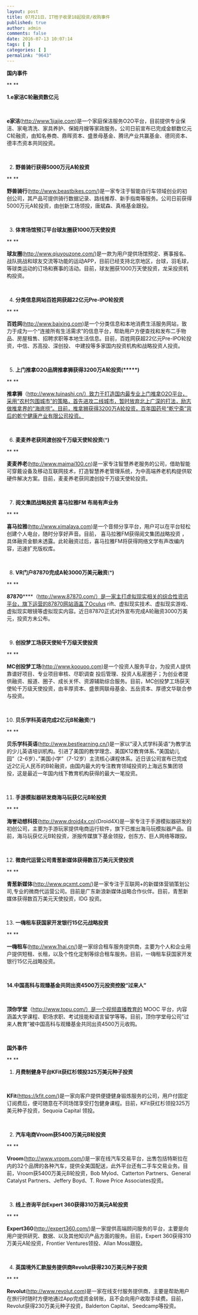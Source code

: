 ```yaml
---
layout: post
title: 07月21日，IT桔子收录18起投资/收购事件
published: true
author: admin
comments: false
date: 2016-07-13 10:07:14
tags: [ ]
categories: [ ]
permalink: "9643"
---
```

**国内事件**

** **

**1.e家洁C轮融资数亿元**

&nbsp;

**e家洁**(http://www.1jiajie.com)是一个家庭保洁服务O2O平台，目前提供专业保洁、家电清洗、家具养护、保姆月嫂等家政服务。公司日前宣布已完成金额数亿元C轮融资，由知名券商、鼎晖资本、盛景母基金、腾讯产业共赢基金、德同资本、德丰杰资本共同投资。

&nbsp;

2. **野兽骑行获得5000万元A轮投资**

** **

**野兽骑行**(http://www.beastbikes.com/)是一家专注于智能自行车领域创业的初创公司，其产品可提供骑行数据记录、路线推荐、新手指南等服务。公司日前获得5000万元A轮投资，由创新工场领投，唐斌森、真格基金跟投。

&nbsp;

3. **体育场馆预订平台球友圈获1000万天使投资**

** **

**球友圈**(http://www.qiuyouzone.com/)是一款为用户提供场馆预定、赛事报名、战队挑战和球友交流等功能的运动APP，目前已经支持北京地区，台球，羽毛球，等球类运动的订场和赛事的活动。目前，球友圈获1000万天使投资，龙采投资机构投资。

&nbsp;

4. **分类信息网站百姓网获超22亿元Pre-IPO轮投资**

** **

**百姓网**(http://www.baixing.com)是一个分类信息和本地消费生活服务网站，致力于成为一个“连接所有生活需求”的信息平台，帮助用户方便查找和发布二手物品、房屋租售、招聘求职等本地生活信息。目前，百姓网获超22亿元Pre-IPO轮投资，中信、苏高投、深创投、 中建投等多家国内投资机构和战略投资人投资。

&nbsp;

5. **上门推拿O2O品牌推拿狮获得3200万A轮投资(\*****)**

** **

**推拿狮**（http://www.tuinashi.cn/）致力于打造国内最专业上门推拿O2O平台，采用“农村包围城市”的策略，首先进攻二线城市，暂时放弃北上广深的打法，励志做推拿界的“海底捞”。目前，推拿狮获得3200万A轮投资，百年国药号“乾宁斋”背后的乾宁健康产业有限公司投资。

&nbsp;

6. **麦麦养老获同渡创投千万级天使轮投资**(\*****)****

** **

**麦麦养老**(http://www.maimai100.cn)是一家专注智慧养老服务的公司，借助智能可穿戴设备及移动互联网技术，打造智慧养老管理系统，为中高端养老机构提供软硬件解决方案。目前，麦麦养老获同渡创投千万级天使轮投资。

&nbsp;

7. **阅文集团战略投资 喜马拉雅FM 布局有声业务**

** **

**喜马拉雅**(http://www.ximalaya.com)是一个音频分享平台，用户可以在平台轻松创建个人电台，随时分享好声音。目前， 喜马拉雅FM获得阅文集团战略投资 ，具体融资金额未透露。此轮融资过后，喜马拉雅FM将获得网络文学有声改编内容，迅速扩充版权库。

&nbsp;

8. **VR门户87870完成A轮3000万美元融资**(\*****)****

** **

**87870******（http://www.87870.com/）是一家主打虚拟现实相关的综合性资讯平台，旗下运营的87870网站涵盖了Oculus rift、虚拟现实技术、虚拟现实游戏、虚拟现实眼镜等虚拟现实内容。近日87870正式对外宣布完成A轮融资3000万美元，投资方未公布。

&nbsp;

9. **创投梦工场获天使轮千万级天使投资**

** **

**MC创投梦工场**(http://www.koouoo.com)是一个投资人服务平台，为投资人提供靠谱好项目、专业项目审核、尽职调查 投后管理、投资人私密圈子；为创业者提供融资、报道、圈子、成长关怀、资源辅助综合服务。目前，MC创投梦工场获天使轮千万级天使投资，由丰厚资本、盛景网联母基金、五岳资本、厚德文华联合参与投资。

&nbsp;

10. **贝乐学科英语完成2亿元B轮融资**(\*****)****

** **

**贝乐学科英语**(http://www.bestlearning.cn/)是一家以&#8221;浸入式学科英语&#8221;为教学法的少儿英语培训机构。引进了美国的教学理念、美国K12教育体系、&#8221;美国幼儿园&#8221;（2-6岁）、&#8221;美国小学&#8221;（7-12岁）主流核心课程体系。近日该公司宣布已完成近2亿元人民币的B轮融资，由国内最大的专注教育领域投资的上海远东集团领投，这是最近一年国内线下教育机构获得的最大一笔投资。

&nbsp;

11. **手游模拟器研发商海马玩获亿元B轮投资**

** **

**海誉动想科技**(http://www.droid4x.cn)(Droid4X)是一家专注于手游模拟器研发的初创公司，主要为手游玩家提供电商运行软件，旗下已推出海马玩模拟器产品。目前，海马玩获亿元B轮投资，浙报传媒旗下基金领投，创东方、巨人网络等跟投。

&nbsp;

12. **微商代运营公司青葱新媒体获得数百万美元天使投资**

** **

**青葱新媒体**(http://www.qcxmt.com/)是一家专注于互联网+的新媒体营销策划公司,专业的微商代运营公司。目前是广东新浪新媒体战略合作伙伴。目前，青葱新媒体获得数百万美元天使投资，IDG 投资。

&nbsp;

13. **一嗨租车获国家开发银行15亿元战略投资**

** **

**一嗨租车**(http://www.1hai.cn/)是一家综合租车服务提供商，主要为个人和企业用户提供短租、长租，以及个性化定制等综合租车服务。目前，一嗨租车获国家开发银行15亿元战略投资。

&nbsp;

**14.中国高科与观臻基金共同出资4500万元投资控股“过来人”**

&nbsp;

**顶你学堂**（http://www.topu.com/）是一个视频直播教育的 MOOC 平台，内容涵盖大学课程、职场求职、考试技能和语言留学等等。目前，顶你学堂母公司&#8221;过来人教育&#8221;被中国高科与观臻基金共同出资4500万元收购。

&nbsp;

**国外事件**

** **

1. **月费制健身平台KFit获红杉领投325万美元种子投资**

&nbsp;

**KFit**(https://kfit.com/)是一家向客户提供便捷健身锻炼服务的公司，用户付固定订阅费后，便可随意在不同场馆享受打包健身课程。目前，KFit获红杉领投325万美元种子投资，Sequoia Capital 领投。

&nbsp;

2. **汽车电商Vroom获5400万美元B轮投资**

** **

**Vroom**(http://www.vroom.com/)是一家在线汽车交易平台，出售包括特斯拉在内的32个品牌的各种汽车，提供全美国配送，此外平台还有二手车交易业务。目前，Vroom获5400万美元B轮投资，Bob Mylod、Catterton Partners、General Catalyst Partners、Jeffery Boyd、T. Rowe Price Associates投资。

&nbsp;

3. **线上咨询平台Expert 360获得310万美元A轮投资**

** **

**Expert360**(http://expert360.com/)是一家提供高端顾问服务的平台，主要是向用户提供研究、数据、以及其他知识产品方面的服务。目前，Expert 360获得310万美元A轮投资，Frontier Ventures领投、Allan Moss跟投。

&nbsp;

4. **英国境外汇款服务提供商Revolut获得230万美元种子投资**

** **

**Revolut**(http://www.revolut.com)是一家在线支付服务提供商，主要是帮助用户在旅行时随时方便地通过App完成资金转账，且不会向用户收取手续费。目前，Revolut获得230万美元种子投资，Balderton Capital、Seedcamp等投资。